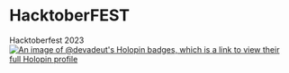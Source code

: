 # HacktoberFEST
Hacktoberfest 2023
[![An image of @devadeut's Holopin badges, which is a link to view their full Holopin profile](https://holopin.me/devadeut)](https://holopin.io/@devadeut)
